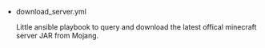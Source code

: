 - download_server.yml

  Little ansible playbook to query and download the latest offical minecraft server JAR from Mojang.
